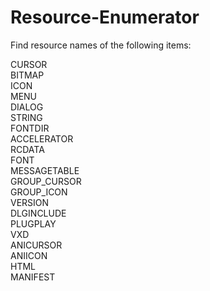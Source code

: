 Resource-Enumerator
===================

Find resource names of the following items:

CURSOR  
BITMAP  
ICON  
MENU  
DIALOG  
STRING  
FONTDIR  
ACCELERATOR  
RCDATA  
FONT  
MESSAGETABLE  
GROUP_CURSOR  
GROUP_ICON  
VERSION  
DLGINCLUDE  
PLUGPLAY  
VXD  
ANICURSOR  
ANIICON  
HTML  
MANIFEST
